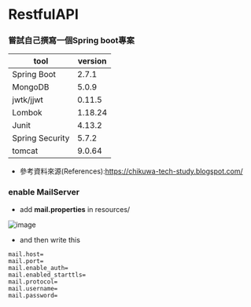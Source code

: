 # RestfulAPI

### 嘗試自己撰寫一個Spring boot專案

| tool            | version |
|-----------------|---------|
| Spring Boot     | 2.7.1   |
| MongoDB         | 5.0.9   |
| jwtk/jjwt       | 0.11.5  |
| Lombok          | 1.18.24 |
| Junit           | 4.13.2  |
| Spring Security | 5.7.2   |
| tomcat          | 9.0.64  |

* 參考資料來源(References):https://chikuwa-tech-study.blogspot.com/

### enable MailServer
* add **mail.properties** in resources/

![image](https://user-images.githubusercontent.com/81425837/178107245-9bbd996b-734d-47b5-a71f-bcc5843de911.png)

* and then write this
````
mail.host=
mail.port=
mail.enable_auth=
mail.enabled_starttls=
mail.protocol=
mail.username=
mail.password=
````
